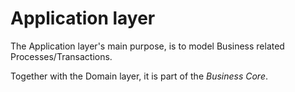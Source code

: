 # Application layer

The Application layer's main purpose, is to model Business related Processes/Transactions.

Together with the Domain layer, it is part of the _Business Core_.
